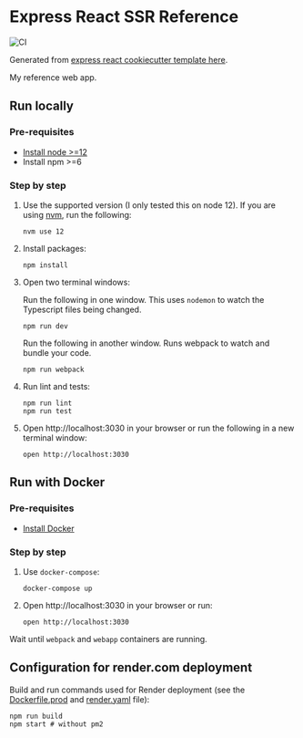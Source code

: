 # Express React SSR Reference

![CI](https://github.com/ardydedase/express-react-ssr-reference/workflows/CI/badge.svg?branch=main)

Generated from [express react cookiecutter template here](https://github.com/ardydedase/cookiecutter-express-react-ssr).

My reference web app.

## Run locally

### Pre-requisites

- [Install node >=12](https://nodejs.org/en/download/)
- Install npm >=6

### Step by step

1.  Use the supported version (I only tested this on node 12). If you are using [nvm](https://github.com/nvm-sh/nvm), run the following:

        nvm use 12

1.  Install packages:

        npm install

1.  Open two terminal windows:

    Run the following in one window. This uses `nodemon` to watch the Typescript files being changed.

        npm run dev

    Run the following in another window. Runs webpack to watch and bundle your code.

        npm run webpack

1.  Run lint and tests:

        npm run lint
        npm run test

1.  Open http://localhost:3030 in your browser or run the following in a new terminal window:

        open http://localhost:3030

## Run with Docker

### Pre-requisites

- [Install Docker](https://docs.docker.com/get-docker/)

### Step by step

1.  Use `docker-compose`:

        docker-compose up

1.  Open http://localhost:3030 in your browser or run:

        open http://localhost:3030

Wait until `webpack` and `webapp` containers are running.

## Configuration for render.com deployment

Build and run commands used for Render deployment (see the [Dockerfile.prod](Dockerfile.prod) and [render.yaml](render.yaml) file):

    npm run build
    npm start # without pm2

